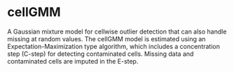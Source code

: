# cellGMM
A Gaussian mixture model for cellwise outlier detection that can also handle missing at random values. The cellGMM model is estimated using an Expectation-Maximization type algorithm, which includes a concentration step (C-step) for detecting contaminated cells. Missing data and contaminated cells are imputed in the E-step.
